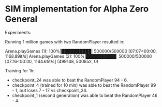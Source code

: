 # SIM implementation for Alpha Zero General

Experiments:

Running 1 million games with two RandomPlayer resulted in:

Arena.playGames (1): 100%|██████████| 500000/500000 [07:07<00:00, 1168.89it/s]
Arena.playGames (2): 100%|██████████| 500000/500000 [07:16<00:00, 1144.61it/s]
(499148, 500852, 0)

Training for 1h:

* checkpoint_24 was able to beat the RandomPlayer 94 - 6.
* checkpoint_4 (trained for 10 min) was able to beat the RandomPlayer 99 - 1, but loses 7 - 17 vs checkpoint_24.
* checkpoint_1 (second generation) was able to beat the RandomPlayer 46 - 4.
